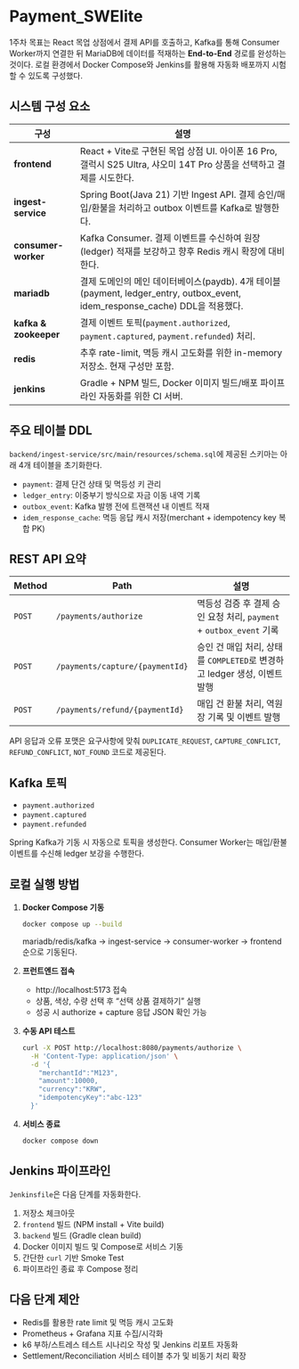# Payment_SWElite

1주차 목표는 React 목업 상점에서 결제 API를 호출하고, Kafka를 통해 Consumer Worker까지 연결한 뒤 MariaDB에 데이터를 적재하는 **End-to-End** 경로를 완성하는 것이다. 로컬 환경에서 Docker Compose와 Jenkins를 활용해 자동화 배포까지 시험할 수 있도록 구성했다.

## 시스템 구성 요소

| 구성 | 설명 |
| --- | --- |
| **frontend** | React + Vite로 구현된 목업 상점 UI. 아이폰 16 Pro, 갤럭시 S25 Ultra, 샤오미 14T Pro 상품을 선택하고 결제를 시도한다. |
| **ingest-service** | Spring Boot(Java 21) 기반 Ingest API. 결제 승인/매입/환불을 처리하고 outbox 이벤트를 Kafka로 발행한다. |
| **consumer-worker** | Kafka Consumer. 결제 이벤트를 수신하여 원장(ledger) 적재를 보강하고 향후 Redis 캐시 확장에 대비한다. |
| **mariadb** | 결제 도메인의 메인 데이터베이스(paydb). 4개 테이블(payment, ledger_entry, outbox_event, idem_response_cache) DDL을 적용했다. |
| **kafka & zookeeper** | 결제 이벤트 토픽(`payment.authorized`, `payment.captured`, `payment.refunded`) 처리. |
| **redis** | 추후 rate-limit, 멱등 캐시 고도화를 위한 in-memory 저장소. 현재 구성만 포함. |
| **jenkins** | Gradle + NPM 빌드, Docker 이미지 빌드/배포 파이프라인 자동화를 위한 CI 서버. |

## 주요 테이블 DDL

`backend/ingest-service/src/main/resources/schema.sql`에 제공된 스키마는 아래 4개 테이블을 초기화한다.

- `payment`: 결제 단건 상태 및 멱등성 키 관리
- `ledger_entry`: 이중부기 방식으로 자금 이동 내역 기록
- `outbox_event`: Kafka 발행 전에 트랜잭션 내 이벤트 적재
- `idem_response_cache`: 멱등 응답 캐시 저장(merchant + idempotency key 복합 PK)

## REST API 요약

| Method | Path | 설명 |
| --- | --- | --- |
| `POST` | `/payments/authorize` | 멱등성 검증 후 결제 승인 요청 처리, `payment` + `outbox_event` 기록 |
| `POST` | `/payments/capture/{paymentId}` | 승인 건 매입 처리, 상태를 `COMPLETED`로 변경하고 ledger 생성, 이벤트 발행 |
| `POST` | `/payments/refund/{paymentId}` | 매입 건 환불 처리, 역원장 기록 및 이벤트 발행 |

API 응답과 오류 포맷은 요구사항에 맞춰 `DUPLICATE_REQUEST`, `CAPTURE_CONFLICT`, `REFUND_CONFLICT`, `NOT_FOUND` 코드로 제공된다.

## Kafka 토픽

- `payment.authorized`
- `payment.captured`
- `payment.refunded`

Spring Kafka가 기동 시 자동으로 토픽을 생성한다. Consumer Worker는 매입/환불 이벤트를 수신해 ledger 보강을 수행한다.

## 로컬 실행 방법

1. **Docker Compose 기동**
   ```bash
   docker compose up --build
   ```
   mariadb/redis/kafka → ingest-service → consumer-worker → frontend 순으로 기동된다.

2. **프런트엔드 접속**
   - http://localhost:5173 접속
   - 상품, 색상, 수량 선택 후 “선택 상품 결제하기” 실행
   - 성공 시 authorize + capture 응답 JSON 확인 가능

3. **수동 API 테스트**
   ```bash
   curl -X POST http://localhost:8080/payments/authorize \
     -H 'Content-Type: application/json' \
     -d '{
       "merchantId":"M123",
       "amount":10000,
       "currency":"KRW",
       "idempotencyKey":"abc-123"
     }'
   ```

4. **서비스 종료**
   ```bash
   docker compose down
   ```

## Jenkins 파이프라인

`Jenkinsfile`은 다음 단계를 자동화한다.

1. 저장소 체크아웃
2. `frontend` 빌드 (NPM install + Vite build)
3. `backend` 빌드 (Gradle clean build)
4. Docker 이미지 빌드 및 Compose로 서비스 기동
5. 간단한 `curl` 기반 Smoke Test
6. 파이프라인 종료 후 Compose 정리

## 다음 단계 제안

- Redis를 활용한 rate limit 및 멱등 캐시 고도화
- Prometheus + Grafana 지표 수집/시각화
- k6 부하/스트레스 테스트 시나리오 작성 및 Jenkins 리포트 자동화
- Settlement/Reconciliation 서비스 테이블 추가 및 비동기 처리 확장

